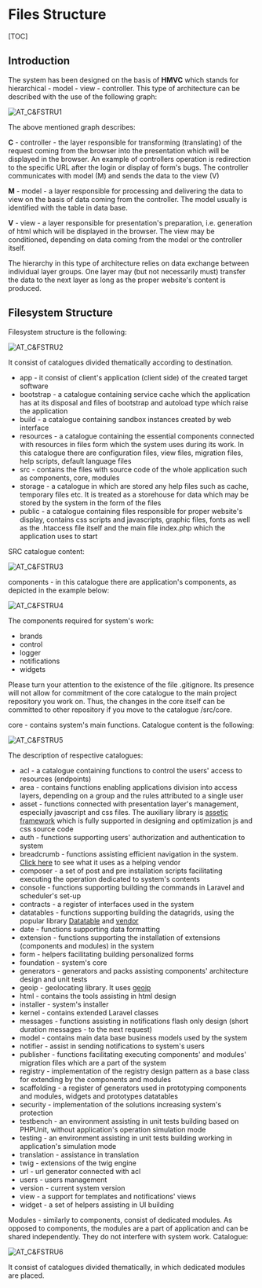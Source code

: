 # Files Structure  

[TOC]

## Introduction  
 
The system has been designed on the basis of **HMVC** which stands for hierarchical - model - view - controller. This type of architecture can be described with the use of the following graph:

  ![AT_C&FSTRU1](../img/docs/antares_concepts/core_and_files_structure/AT_C&FSTRU1.png)
  
The above mentioned graph describes:

**C** - controller - the layer responsible for transforming (translating) of the request coming from the browser into the presentation which will be displayed in the browser. An example of controllers operation is redirection to the specific URL after the login or display of form's bugs. The controller communicates with model (M) and sends the data to the view (V)

**M** - model - a layer responsible for processing and delivering the data to view on the basis of data coming from the controller. The model usually is identified with the table in data base.

**V** - view - a layer responsible for presentation's preparation, i.e. generation of html which will be displayed in the browser. The view may be conditioned, depending on data coming from the model or the controller itself.

The hierarchy in this type of architecture relies on data exchange between individual layer groups. One layer may (but not necessarily must) transfer the data to the next layer as long as the proper website's content is produced.  

## Filesystem Structure  

Filesystem structure is the following:

  ![AT_C&FSTRU2](../img/docs/antares_concepts/core_and_files_structure/AT_C&FSTRU2.PNG)
  
It consist of catalogues divided thematically according to destination.

* app - it consist of client's application (client side) of the created target software
* bootstrap - a catalogue containing service cache which the application has at its disposal and files of bootstrap and autoload type which raise the application
* build - a catalogue containing sandbox instances created by web interface
* resources - a catalogue containing the essential components connected with resources in files form which the system uses during its work. In this catalogue there are configuration files, view files, migration files, help scripts, default language files
* src - contains the files with source code of the whole application such as components, core, modules
* storage - a catalogue in which are stored any help files such as cache, temporary files etc. It is treated as a storehouse for data which may be stored by the system in the form of the files
* public - a catalogue containing files responsible for proper website's display, contains css scripts and javascripts, graphic files, fonts as well as the .htaccess file itself and the main file index.php which the application uses to start

SRC catalogue content:
  
  ![AT_C&FSTRU3](../img/docs/antares_concepts/core_and_files_structure/AT_C&FSTRU3.PNG)
  
components - in this catalogue there are application's components, as depicted in the example below:

  ![AT_C&FSTRU4](../img/docs/antares_concepts/core_and_files_structure/AT_C&FSTRU4.PNG)
  
The components required for system's work:

* brands
* control
* logger
* notifications
* widgets

Please turn your attention to the existence of the file .gitignore. Its presence will not allow for commitment of the core catalogue to the main project repository you work on. Thus, the changes in the core itself can be committed to other repository if you move to the catalogue /src/core.

core - contains system's main functions. Catalogue content is the following:

  ![AT_C&FSTRU5](../img/docs/antares_concepts/core_and_files_structure/AT_C&FSTRU5.PNG)
  
The description of respective catalogues:

* acl - a catalogue containing functions to control the users' access to resources (endpoints)
* area - contains functions enabling applications division into access layers, depending on a group and the rules attributed to a single user
* asset - functions connected with presentation layer's management, especially javascript and css files. The auxiliary library is [assetic framework](https://github.com/kriswallsmith/assetic) which is fully supported in designing and optimization js and css source code
* auth - functions supporting users' authorization and authentication to system
* breadcrumb - functions assisting efficient navigation in the system. [Click here](https://github.com/davejamesmiller/laravel-breadcrumbs) to see what it uses as a helping vendor
* composer - a set of post and pre installation scripts facilitating executing the operation dedicated to system's contents
* console - functions supporting building the commands in Laravel and scheduler's set-up
* contracts - a register of interfaces used in the system
* datatables - functions supporting building the datagrids, using the popular library [Datatable](https://datatables.net/) and [vendor](http://datatables.yajrabox.com)
* date - functions supporting data formatting
* extension - functions supporting the installation of extensions (components and modules) in the system
* form - helpers facilitating building personalized forms
* foundation - system's core
* generators - generators and packs assisting components' architecture design and unit tests
* geoip - geolocating library. It uses [geoip](https://github.com/Torann/laravel-geoip)
* html - contains the tools assisting in html design
* installer - system's installer
* kernel - contains extended Laravel classes
* messages - functions assisting in notifications flash only design (short duration messages - to the next request)
* model - contains main data base business models used by the system
* notifier - assist in sending notifications to system's users
* publisher - functions facilitating executing components' and modules' migration files which are a part of the system
* registry - implementation of the registry design pattern as a base class for extending by the components and modules
* scaffolding - a register of generators used in prototyping components and modules, widgets and prototypes datatables
* security - implementation of the solutions increasing system's protection
* testbench - an environment assisting in unit tests building based on PHPUnit, without application's operation simulation mode 
* testing - an environment assisting in unit tests building working in application's simulation mode
* translation - assistance in translation
* twig - extensions of the twig engine
* url - url generator connected with acl
* users - users management
* version - current system version
* view - a support for templates and notifications' views
* widget - a set of helpers assisting in UI building

Modules - similarly to components, consist of dedicated modules. As opposed to components, the modules are a part of application and can be shared independently. They do not interfere with system work. 
Catalogue:

  ![AT_C&FSTRU6](../img/docs/antares_concepts/core_and_files_structure/AT_C&FSTRU6.PNG)
  
It consist of catalogues divided thematically, in which dedicated modules are placed.
